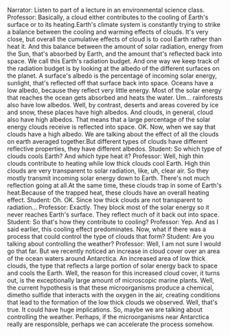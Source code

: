 
Narrator: Listen to part of a lecture in an environmental science class.
Professor: Basically, a cloud either contributes to the cooling of Earth's surface or to its heating.Earth's climate system is constantly trying to strike a balance between the cooling and warming effects of clouds. It's very close, but overall the cumulative effects of cloud is to cool Earth rather than heat it. And this balance between the amount of solar radiation, energy from the Sun, that's absorbed by Earth, and the amount that's reflected back into space. We call this Earth's radiation budget. And one way we keep track of the radiation budget is by looking at the albedo of the different surfaces on the planet. A surface's albedo is the percentage of incoming solar energy, sunlight, that's reflected off that surface back into space. Oceans have a low albedo, because they reflect very little energy. Most of the solar energy that reaches the ocean gets absorbed and heats the water. Um... rainforests also have low albedos. Well, by contrast, deserts and areas covered by ice and snow, these places have high albedos. And clouds, in general, cloud also have high albedos. That means that a large percentage of the solar energy clouds receive is reflected into space. OK. Now, when we say that clouds have a high albedo. We are talking about the effect of all the clouds on earth averaged together.But different types of clouds have different reflective properties, they have different albedos.
Student: So which type of clouds cools Earth? And which type heat it?
Professor: Well, high thin clouds contribute to heating while low thick clouds cool Earth. High thin clouds are very transparent to solar radiation, like, uh, clear air. So they mostly transmit incoming solar energy down to Earth. There's not much reflection going at all.At the same time, these clouds trap in some of Earth's heat.Because of the trapped heat, these clouds have an overall heating effect.
Student: Oh. OK. Since low thick clouds are not transparent to radiation...
Professor: Exactly. They block most of the solar energy so it never reaches Earth's surface. They reflect much of it back out into space.
Student: So that's how they contribute to cooling?
Professor: Yep. And as I said earlier, this cooling effect predominates. Now, what if there was a process that could control the type of clouds that form?
Student: Are you talking about controlling the weather?
Professor: Well, I am not sure I would go that far. But we recently noticed an increase in cloud cover over an area of the ocean waters around Antarctica. An increased area of low thick clouds, the type that reflects a large portion of solar energy back to space and cools the Earth. Well, the reason for this increased cloud cover, it turns out, is the exceptionally large amount of microscopic marine plants. Well, the current hypothesis is that these microorganisms produce a chemical, dimetho sulfide that interacts with the oxygen in the air, creating conditions that lead to the formation of the low thick clouds we observed. Well, that's true. It could have huge implications. So, maybe we are talking about controlling the weather. Perhaps, if the microorganisms near Antarctica really are responsible, perhaps we can accelerate the process somehow.